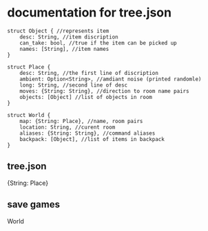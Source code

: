 # documentation for tree.json

    struct Object { //represents item
        desc: String, //item discription
        can_take: bool, //true if the item can be picked up
        names: [String], //item names
    }

    struct Place {
        desc: String, //the first line of discription
        ambient: Option<String>, //amdiant noise (printed randomle)
        long: String, //second line of desc
        moves: {String: String}, //direction to room name pairs
        objects: [Object] //list of objects in room
    }

    struct World {
        map: {String: Place}, //name, room pairs
        location: String, //curent room
        aliases: {String: String}, //command aliases
        backpack: [Object], //list of items in backpack
    }

## tree.json

{String: Place}

## save games

World